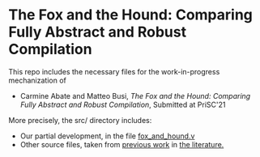 # The Fox and the Hound: Comparing Fully Abstract and Robust Compilation
This repo includes the necessary files for the work-in-progress mechanization of
  - Carmine Abate and Matteo Busi, *The Fox and the Hound: Comparing Fully Abstract and Robust Compilation*, Submitted at PriSC'21 

More precisely, the src/ directory includes:
  - Our partial development, in the file [fox_and_hound.v](https://github.com/fox-and-hound/fah/blob/main/src/fox_and_hound.v)
  - Other source files, taken from [previous work](https://github.com/secure-compilation/different_traces) in [the literature.](https://arxiv.org/abs/1907.05320)
